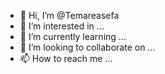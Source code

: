 - 👋 Hi, I’m @Temareasefa
- 👀 I’m interested in ...
- 🌱 I’m currently learning ...
- 💞️ I’m looking to collaborate on ...
- 📫 How to reach me ...

<!---
Temareasefa/Temareasefa is a ✨ special ✨ repository because its `README.md` (this file) appears on your GitHub profile.
You can click the Preview link to take a look at your changes.
--->
